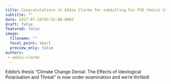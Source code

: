 ```yaml
---
title: Congratulations to Eddie Clarke for submitting his PhD thesis today
subtitle: ""
date: 2017-07-16T03:55:00.000Z
draft: false
featured: false
image:
  filename: ""
  focal_point: Smart
  preview_only: false
authors:
 - eddie-clarke
---
```

Eddie’s thesis “Climate Change Denial: The Effects of Ideological Polarisation and Threat” is now under examination and we’re thrilled!
